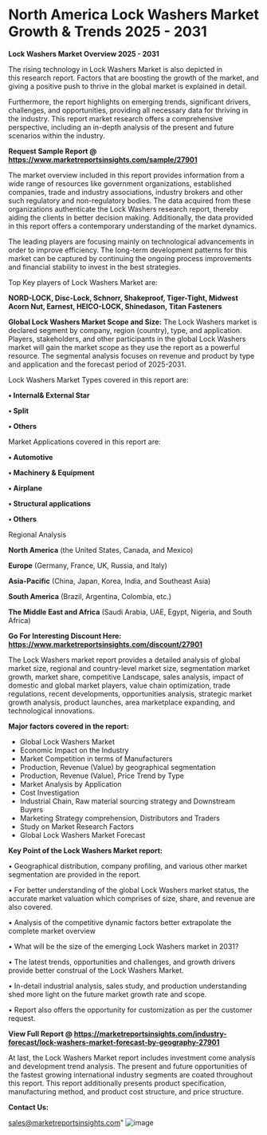 # North America Lock Washers Market Growth & Trends 2025 - 2031

<Strong> Lock Washers Market Overview 2025 - 2031</strong>

The rising technology in Lock Washers Market is also depicted in this research report. Factors that are boosting the growth of the market, and giving a positive push to thrive in the global market is explained in detail.

Furthermore, the report highlights on emerging trends, significant drivers, challenges, and opportunities, providing all necessary data for thriving in the industry. This report market research offers a comprehensive perspective, including an in-depth analysis of the present and future scenarios within the industry.

<strong>Request Sample Report @ <a href=https://www.marketreportsinsights.com/sample/27901>https://www.marketreportsinsights.com/sample/27901</a></strong>

The market overview included in this report provides information from a wide range of resources like government organizations, established companies, trade and industry associations, industry brokers and other such regulatory and non-regulatory bodies. The data acquired from these organizations authenticate the Lock Washers research report, thereby aiding the clients in better decision making. Additionally, the data provided in this report offers a contemporary understanding of the market dynamics.

The leading players are focusing mainly on technological advancements in order to improve efficiency. The long-term development patterns for this market can be captured by continuing the ongoing process improvements and financial stability to invest in the best strategies.

Top Key players of Lock Washers Market are:

<strong>NORD-LOCK, Disc-Lock, Schnorr, Shakeproof, Tiger-Tight, Midwest Acorn Nut, Earnest, HEICO-LOCK, Shinedason, Titan Fasteners</strong>

<strong><b>Global Lock Washers Market Scope and Size:</b></strong>
The Lock Washers market is declared segment by company, region (country), type, and application. Players, stakeholders, and other participants in the global Lock Washers market will gain the market scope as they use the report as a powerful resource. The segmental analysis focuses on revenue and product by type and application and the forecast period of 2025-2031.

Lock Washers Market Types covered in this report are:

<strong>• Internal& External Star

• Split

• Others</strong>

Market Applications covered in this report are:

<strong>• Automotive

• Machinery & Equipment

• Airplane

• Structural applications

• Others</strong> 

Regional Analysis

<strong>North America</strong> (the United States, Canada, and Mexico)

<strong>Europe</strong> (Germany, France, UK, Russia, and Italy)

<strong>Asia-Pacific</strong> (China, Japan, Korea, India, and Southeast Asia)

<strong>South America</strong> (Brazil, Argentina, Colombia, etc.)

<strong>The Middle East and Africa</strong> (Saudi Arabia, UAE, Egypt, Nigeria, and South Africa)

<strong>Go For Interesting Discount Here: <a href=https://www.marketreportsinsights.com/discount/27901>https://www.marketreportsinsights.com/discount/27901</a></strong>

The Lock Washers market report provides a detailed analysis of global market size, regional and country-level market size, segmentation market growth, market share, competitive Landscape, sales analysis, impact of domestic and global market players, value chain optimization, trade regulations, recent developments, opportunities analysis, strategic market growth analysis, product launches, area marketplace expanding, and technological innovations.

<strong><b>Major factors covered in the report:</b></strong>
<ul>
  <li>Global Lock Washers Market </li>
  <li>Economic Impact on the Industry</li>
  <li>Market Competition in terms of Manufacturers</li>
  <li>Production, Revenue (Value) by geographical segmentation</li>
  <li>Production, Revenue (Value), Price Trend by Type</li>
  <li>Market Analysis by Application</li>
  <li>Cost Investigation</li>
  <li>Industrial Chain, Raw material sourcing strategy and Downstream Buyers</li>
  <li>Marketing Strategy comprehension, Distributors and Traders</li>
  <li>Study on Market Research Factors</li>
  <li>Global Lock Washers Market Forecast</li>
</ul>

<strong><b>Key Point of the Lock Washers Market report:</b></strong>

• Geographical distribution, company profiling, and various other market segmentation are provided in the report.

• For better understanding of the global Lock Washers market status, the accurate market valuation which comprises of size, share, and revenue are also covered.

• Analysis of the competitive dynamic factors better extrapolate the complete market overview

• What will be the size of the emerging Lock Washers market in 2031?

• The latest trends, opportunities and challenges, and growth drivers provide better construal of the Lock Washers Market.

• In-detail industrial analysis, sales study, and production understanding shed more light on the future market growth rate and scope.

• Report also offers the opportunity for customization as per the customer request.

<strong><b>View Full Report @ <a href=https://marketreportsinsights.com/industry-forecast/lock-washers-market-forecast-by-geography-27901>https://marketreportsinsights.com/industry-forecast/lock-washers-market-forecast-by-geography-27901</a></b></strong>


At last, the Lock Washers Market report includes investment come analysis and development trend analysis. The present and future opportunities of the fastest growing international industry segments are coated throughout this report. This report additionally presents product specification, manufacturing method, and product cost structure, and price structure.

<strong>Contact Us:</strong>

sales@marketreportsinsights.com"
![image](https://github.com/user-attachments/assets/e65f1a5f-55bc-4e88-8d05-2b839f0e0c99)
